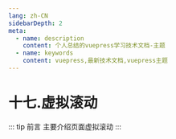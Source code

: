 ```yaml
---
lang: zh-CN
sidebarDepth: 2
meta:
  - name: description
    content: 个人总结的vuepress学习技术文档-主题
  - name: keywords
    content: vuepress,最新技术文档,vuepress主题
---
```


# 十七.虚拟滚动

::: tip 前言
主要介绍页面虚拟滚动
:::
